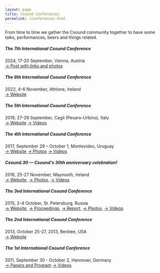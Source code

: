 ```yaml
---
layout: page
title: Csound Conferences
permalink: /conferences.html
---
```



From time to time we gather the Csound community together to have some talks, performances, beers and things related.

##### The 7th International Csound Conference

2024, 17-20 September, Vienna, Austria  
[-> Post with links and photos](https://csound.com/site/news/2024/12/24/icsc)

##### The 6th International Csound Conference

2022, 4-6 November, Athlone, Ireland  
[-> Website](https://csound.com/icsc2022/)

##### The 5th International Csound Conference

2019, 27-29 September, Cagli (Pesaro-Urbino), Italy  
[-> Website](https://csound.com/icsc2019/) 
[-> Videos](https://www.youtube.com/channel/UC7Vs4qhE-wbaBkwucoqUZMA)

##### The 4th International Csound Conference

2017, September 29 &ndash; October 1, Montevideo, Uruguay  
[-> Website](http://csound.github.io/icsc2017/)
[-> Photos](http://csound.github.io/icsc2017/photos.html)
[-> Videos](http://csound.github.io/icsc2017/videos.html)

##### Csound.30 — Csound's 30th anniversary celebration!

2016, 25-27 November, Maynooth, Ireland  
[-> Website](http://csound.github.io/csound30/),
[-> Photos](https://www.flickr.com/photos/149695969@N03/),
[-> Videos](https://www.youtube.com/channel/UCFwbYL6ih0BjJAh6XQQJrHw)

##### The 3nd International Csound Conference

2015, 2-4 October, St. Petersburg, Russia  
[-> Website](http://csound.github.io/icsc2015/),
[-> Proceedings](https://zenodo.org/communities/icsc2015),
[-> Report](http://csoundjournal.com/issue22/ICSC2015Report.html),
[-> Photos](https://www.flickr.com/photos/icsc2015),
[-> Videos](https://www.youtube.com/channel/UCVI8hmelNnKGP-wnf9FqNYQ)

##### The 2nd International Csound Conference

2013, October 25-27, 2013, Berklee, USA  
[-> Website](https://web.archive.org/web/20160111163059/http://csound.org/)

##### The 1st International Csound Conference

2011, September 30 - October 2, Hannover, Germany  
[-> Papers and Program](http://www.incontri.hmtm-hannover.de/de/fmsbw/csound-conference/)
[-> Videos](http://www.youtube.com/user/csconf2011)
